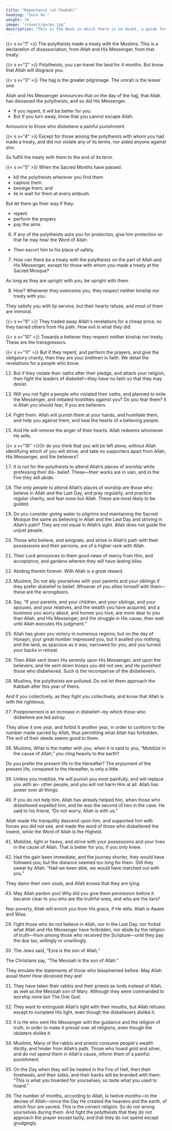 ```yaml
---
title: "Repentance (at-Tawbah)"
heading: "Sura 9a "
weight: 74
image: "/covers/quran.jpg"
description: "This is the Book in which there is no doubt, a guide for the righteous."
---
```



{{< s v="1" >}} The polytheists made a treaty with the Muslims. This is a declaration of disassociation, from Allah and His Messenger, from that treaty. 

{{< s v="2" >}} Polytheists, you can travel the land for 4 months. But know that Allah will disgrace you. 

{{< s v="3" >}} The hajj is the greater pilgrimage. The umrah is the lesser one. 

Allah and His Messenger announces that on the day of the hajj, that Allah has disowned the polytheists, and so did His Messenger. 
- If you repent, it will be better for you. 
- But if you turn away, know that you cannot escape Allah.

Announce to those who disbelieve a painful punishment.

{{< s v="4" >}} Except for those among the polytheists with whom you had made a treaty, and did not violate any of its terms, nor aided anyone against you. 

So fulfill the treaty with them to the end of its term.

{{< s v="5" >}}  When the Sacred Months have passed:
- kill the polytheists wherever you find them
- capture them
- besiege them, and 
- lie in wait for them at every ambush. 

But let them go their way if they:
- repent
- perform the prayers
- pay the alms

6. If any of the polytheists asks you for protection, give him protection so that he may hear the Word of Allah. 
- Then escort him to his place of safety.

7. How can there be a treaty with the polytheists on the part of Allah and His Messenger, except for those with whom you made a treaty at the Sacred Mosque?

As long as they are upright with you, be upright with them.

8. How? Whenever they overcome you, they respect neither kinship nor treaty with you.

They satisfy you with lip service, but their hearts refuse, and most of them are immoral.

{{< s v="9" >}}  They traded away Allah's revelations for a cheap price, so they barred others from His path. How evil is what they did.

{{< s v="10" >}}  Towards a believer they respect neither kinship nor treaty. These are the transgressors.

{{< s v="11" >}}  But if they repent, and perform the prayers, and give the obligatory charity, then they are your brethren in faith. We detail the revelations for a people who know.

12. But if they violate their oaths after their pledge, and attack your religion, then fight
the leaders of disbelief—they have no faith so that they may desist.

13. Will you not fight a people who violated their oaths, and planned to exile the Messenger, and initiated hostilities against you? Do
you fear them? It is Allah you should fear, if you are believers.

14. Fight them. Allah will punish them at your hands, and humiliate them, and help you
against them, and heal the hearts of a believing people.

15. And He will remove the anger of their hearts. Allah redeems whomever He wills.

{{< s v="16" >}}Or do you think that you will be left alone, without Allah identifying which of you will
strive, and take no supporters apart from Allah, His Messenger, and the believers? 

17. It is not for the polytheists to attend Allah’s places of worship while professing their dis-
belief. These—their works are in vain, and in the Fire they will abide.

18. The only people to attend Allah’s places of worship are those who believe in Allah and
the Last Day, and pray regularly, and practice regular charity, and fear none but Allah. These are most likely to be guided.

19. Do you consider giving water to pilgrims and maintaining the Sacred Mosque the same as believing in Allah and the Last Day and striving in Allah’s path? They are not equal in Allah’s sight. Allah does not guide the unjust people.

20. Those who believe, and emigrate, and strive in Allah’s path with their possessions and their persons, are of a higher rank with Allah. 

21. Their Lord announces to them good news of mercy from Him, and acceptance, and gardens wherein they will have lasting bliss.

22. Abiding therein forever. With Allah is a great reward.

23. Muslims,  Do not ally yourselves with your parents and your siblings if they prefer disbelief to belief. Whoever of you allies himself with them—these are the wrongdoers.

24. Say, “If your parents, and your children, and your siblings, and your spouses, and your relatives, and the wealth you have acquired, and a business you worry about, and homes you love, are more dear to you than Allah, and His Messenger, and the struggle in His cause, then wait until Allah executes His judgment.” 

25. Allah has given you victory in numerous regions; but on the day of Hunayn, your great number impressed you, but it availed you
nothing; and the land, as spacious as it was, narrowed for you; and you turned your backs in retreat.

26. Then Allah sent down His serenity upon His Messenger, and upon the believers; and
He sent down troops you did not see; and He punished those who disbelieved. Such is the
recompense of the disbelievers.

<!-- 27. Then, after that, Allah will relent towards whomever He wills. Allah is Forgiving and
Merciful. -->

28. Muslims, the polytheists are polluted. Do not let them approach the Kabbah after this year of theirs. 

And if you collectively, as they fight you collectively, and know that Allah is with the righteous.

37. Postponement is an increase in disbelief—by which those who disbelieve are led astray.

They allow it one year, and forbid it another year, in order to conform to the number made sacred by Allah, thus permitting what Allah has forbidden. The evil of their deeds seems good to them. 

38. Muslims,  What is the matter with you, when it is said to you, “Mobilize in the
cause of Allah,” you cling heavily to the earth? 

Do you prefer the present life to the Hereafter? The enjoyment of the present life, compared to the Hereafter, is only a little.

39. Unless you mobilize, He will punish you most painfully, and will replace you with an-
other people, and you will not harm Him at all. Allah has power over all things.

40. If you do not help him, Allah has already helped him, when those who disbelieved expelled him, and he was the second of two in
the cave. He said to his friend, “Do not worry, Allah is with us.” 

Allah made His tranquility descend upon him, and supported him with forces you did not see, and made the
word of those who disbelieved the lowest, while the Word of Allah is the Highest. 


41. Mobilize, light or heavy, and strive with your possessions and your lives in the cause
of Allah. That is better for you, if you only knew.

42. Had the gain been immediate, and the journey shorter, they would have followed
you; but the distance seemed too long for them. Still they swear by Allah: “Had we been
able, we would have marched out with you.”

They damn their own souls, and Allah knows that they are lying.

43. May Allah pardon you! Why did you give them permission before it became clear to
you who are the truthful ones, and who are the liars?


fear poverty, Allah will enrich you from His
grace, if He wills. Allah is Aware and Wise.

29. Fight those who do not believe in Allah, nor in the Last Day, nor forbid what Allah
and His Messenger have forbidden, nor abide
by the religion of truth—from among those
who received the Scripture—until they pay
the due tax, willingly or unwillingly.

30. The Jews said, “Ezra is the son of Allah,” 

The Christians say, “The Messiah is the son of Allah.” 

They emulate the statements of those who blasphemed before. May Allah assail them! How deceived they are!

31. They have taken their rabbis and their priests as lords instead of Allah, as well as the
Messiah son of Mary. Although they were commanded to worship none but The One God. 

<!-- Glory be to Him; High above what they associate with
Him. -->

32. They want to extinguish Allah’s light with their mouths, but Allah refuses except to
complete His light, even though the disbelievers dislike it.

33. It is He who sent His Messenger with the guidance and the religion of truth, in order to
make it prevail over all religions, even though the idolaters dislike it.

34. Muslims,  Many of the rabbis and priests consume people's wealth illicitly, and
hinder from Allah’s path. Those who hoard gold and silver, and do not spend them in Allah’s cause, inform them of a painful punishment.

35. On the Day when they will be heated in the Fire of Hell, then their foreheads, and their sides, and their backs will be branded with them: “This is what you hoarded for yourselves; so taste what you used to hoard.”

36. The number of months, according to Allah, is twelve months—in the decree of Allah—since the Day He created the heavens and the earth, of which four are sacred. This is the correct religion. So do not wrong yourselves during them. And fight the polytheists that they do not approach the prayer except lazily, and that they do not spend except grudgingly.


